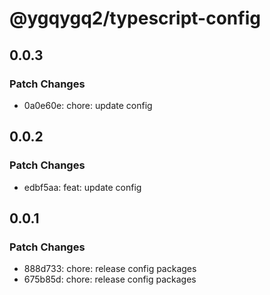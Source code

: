 # @ygqygq2/typescript-config

## 0.0.3

### Patch Changes

- 0a0e60e: chore: update config

## 0.0.2

### Patch Changes

- edbf5aa: feat: update config

## 0.0.1

### Patch Changes

- 888d733: chore: release config packages
- 675b85d: chore: release config packages
